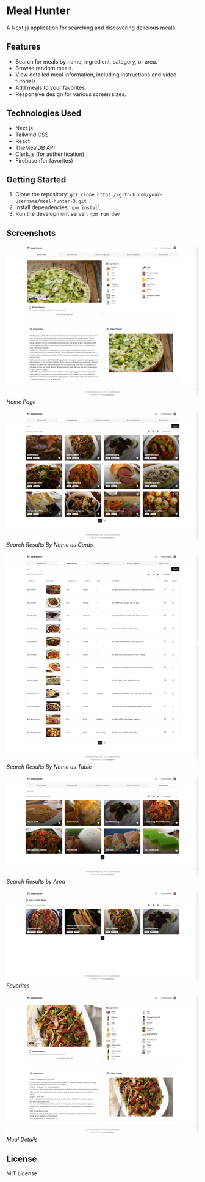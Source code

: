 # Meal Hunter

A Next.js application for searching and discovering delicious meals.

## Features

- Search for meals by name, ingredient, category, or area.
- Browse random meals.
- View detailed meal information, including instructions and video tutorials.
- Add meals to your favorites.
- Responsive design for various screen sizes.

## Technologies Used

- Next.js
- Tailwind CSS
- React
- TheMealDB API
- Clerk.js (for authentication)
- Firebase (for favorites)

## Getting Started

1. Clone the repository: `git clone https://github.com/your-username/meal-hunter-3.git`
2. Install dependencies: `npm install`
3. Run the development server: `npm run dev`

## Screenshots


![Home Page](ss/01.png)
_Home Page_

![Search Results](ss/02.png)
_Search Results By Name as Cards_

![Search Results](ss/03.png)
_Search Results By Name as Table_

![Search Results](ss/04.png)
_Search Results by Area_

![Favorites](ss/05.png)
_Favorites_

![Meal Details](ss/07.png)
_Meal Details_


## License

MIT License
